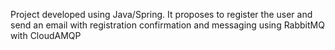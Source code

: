 Project developed using Java/Spring. It proposes to register the user and send an email with registration confirmation and messaging using RabbitMQ with CloudAMQP
